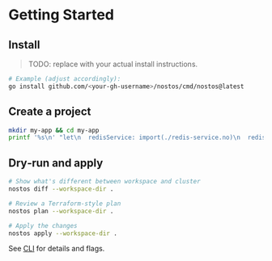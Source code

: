 # Getting Started

## Install

> TODO: replace with your actual install instructions.

```bash
# Example (adjust accordingly):
go install github.com/<your-gh-username>/nostos/cmd/nostos@latest
```

## Create a project

```bash
mkdir my-app && cd my-app
printf '%s\n' "let\n  redisService: import(./redis-service.no)\n  redisDeployment: import(./redis-deployment.no)\nin\nmy-cluster:\n  default:\n  - redisService\n  - redisDeployment" > odyssey.no
```

## Dry‑run and apply

```bash
# Show what's different between workspace and cluster
nostos diff --workspace-dir .

# Review a Terraform‑style plan
nostos plan --workspace-dir .

# Apply the changes
nostos apply --workspace-dir .
```

See [CLI](commands/diff.md) for details and flags.

